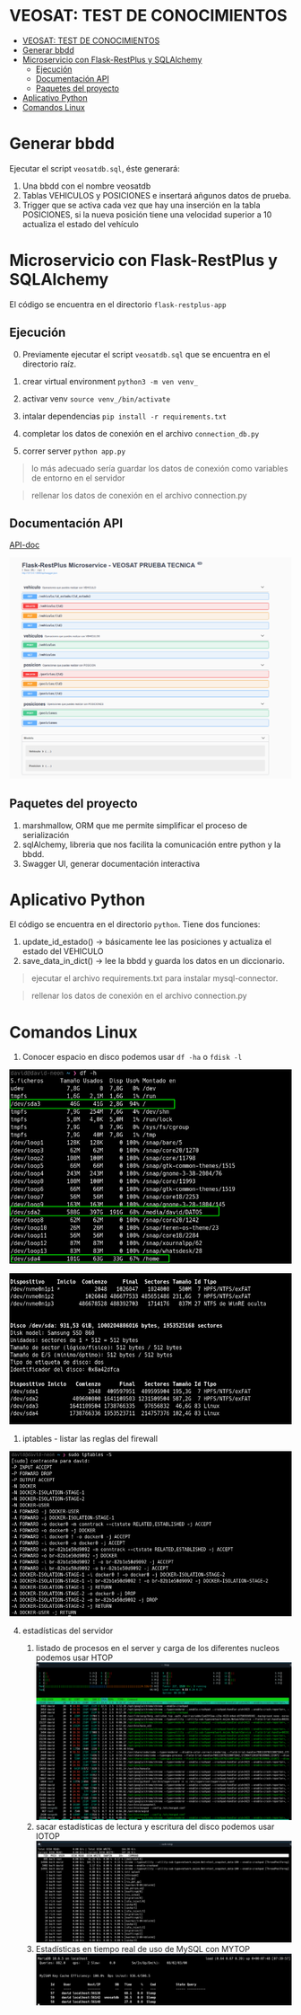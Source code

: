 # VEOSAT: TEST DE CONOCIMIENTOS

- [VEOSAT: TEST DE CONOCIMIENTOS](#veosat-test-de-conocimientos)
- [Generar bbdd](#generar-bbdd)
- [Microservicio con Flask-RestPlus y SQLAlchemy](#microservicio-con-flask-restplus-y-sqlalchemy)
  - [Ejecución](#ejecución)
  - [Documentación API](#documentación-api)
  - [Paquetes del proyecto](#paquetes-del-proyecto)
- [Aplicativo Python](#aplicativo-python)
- [Comandos Linux](#comandos-linux)


# Generar bbdd

Ejecutar el script `veosatdb.sql`, éste generará:

1. Una bbdd con el nombre veosatdb
2. Tablas VEHICULOS y POSICIONES e insertará añgunos datos de prueba.
3. Trigger que se activa cada vez que hay una inserción en la tabla POSICIONES, si la nueva posición tiene una velocidad superior a 10 actualiza el estado del vehículo

# Microservicio con Flask-RestPlus y SQLAlchemy

El código se encuentra en el directorio `flask-restplus-app`

## Ejecución

0. Previamente ejecutar el script `veosatdb.sql` que se encuentra en el directorio raíz.

1. crear virtual environment `python3 -m ven venv_`
2. activar venv `source venv_/bin/activate`
3. intalar dependencias `pip install -r requirements.txt`
4. completar los datos de conexión en el archivo `connection_db.py`
5. correr server `python app.py`

> lo más adecuado sería guardar los datos de conexión como variables de entorno en el servidor

> rellenar los datos de conexión en el archivo connection.py 

## Documentación API 

[API-doc](http://127.0.0.1:5000/api/doc)

![not found](img/API_rest.png)


## Paquetes del proyecto

1. marshmallow, ORM que me permite simplificar el proceso de serialización
2. sqlAlchemy, libreria que nos facilita la comunicación entre python y la bbdd.
3. Swagger UI, generar documentación interactiva

# Aplicativo Python

El código se encuentra en el directorio `python`. Tiene dos funciones:

1. update_id_estado() -> básicamente lee las posiciones y actualiza el estado del VEHICULO
2. save_data_in_dict() -> lee la bbdd y guarda los datos en un diccionario.

> ejecutar el archivo requirements.txt para instalar mysql-connector.

> rellenar los datos de conexión en el archivo connection.py 

# Comandos Linux 

1. Conocer espacio en disco podemos usar `df -ha` o `fdisk -l`

![not found](img/drive-space.png)

![not found](img/drive-space-2.png)


1. iptables - listar las reglas del firewall

![not found](img/iptables.png)

4. estadísticas del servidor

    1. listado de procesos en el server y carga de los diferentes nucleos podemos usar HTOP
        ![not found](img/HTOP-linux-server-1.png)
    2. sacar estadísticas de lectura y escritura del disco podemos usar IOTOP
        ![not found](img/HTOP-linux-server-2.png)
    3. Estadísticas en tiempo real de uso de MySQL con MYTOP
        ![not found](img/HTOP-linux-server-3.png)

